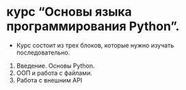 # курс “Основы языка программирования Python”.

* Курс состоит из трех блоков, которые нужно изучать последовательно.

1. Введение. Основы Python.
2. ООП и работа с файлами.
3. Работа с внешним API
